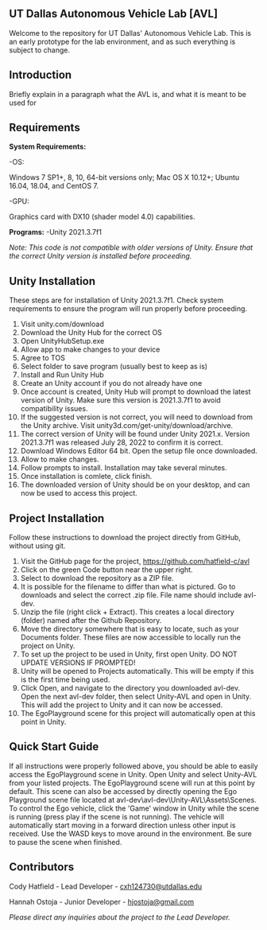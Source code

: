 ## UT Dallas Autonomous Vehicle Lab [AVL]

Welcome to the repository for UT Dallas' Autonomous Vehicle Lab. This is an early prototype for the lab environment, and as such everything is subject to change.

## Introduction

Briefly explain in a paragraph what the AVL is, and what it is meant to be used for

## Requirements

**System Requirements:**

-OS: 

  Windows 7 SP1+, 8, 10, 64-bit versions only; Mac OS X 10.12+; Ubuntu 16.04, 18.04, and CentOS 7.

-GPU:
 
  Graphics card with DX10 (shader model 4.0) capabilities.
  
**Programs:**
-Unity 2021.3.7f1

*Note: This code is not compatible with older versions of Unity. Ensure that the correct Unity version is installed before proceeding.*

## Unity Installation

These steps are for installation of Unity 2021.3.7f1. Check system requirements to ensure the program will run properly before proceeding.

1. Visit unity.com/download
2. Download the Unity Hub for the correct OS
3. Open UnityHubSetup.exe
4. Allow app to make changes to your device
5. Agree to TOS
6. Select folder to save program (usually best to keep as is)
7. Install and Run Unity Hub
8. Create an Unity account if you do not already have one
9. Once account is created, Unity Hub will prompt to download the latest version of Unity. Make sure this version is 2021.3.7f1 to avoid compatibility issues.
10. If the suggested version is not correct, you will need to download from the Unity archive. Visit unity3d.com/get-unity/download/archive.
11. The correct version of Unity will be found under Unity 2021.x. Version 2021.3.7f1 was released July 28, 2022 to confirm it is correct.
12. Download Windows Editor 64 bit. Open the setup file once downloaded.
13. Allow to make changes.
14. Follow prompts to install. Installation may take several minutes.
15. Once installation is comlete, click finish.
16. The downloaded version of Unity should be on your desktop, and can now be used to access this project.

## Project Installation

Follow these instructions to download the project directly from GitHub, without using git.

1. Visit the GitHub page for the project, https://github.com/hatfield-c/avl
2. Click on the green Code button near the upper right.
3. Select to download the repository as a ZIP file.
4. It is possible for the filename to differ than what is pictured. Go to downloads and select the correct .zip file. File name should include avl-dev.
5. Unzip the file (right click + Extract). This creates a local directory (folder) named after the Github Repository.
6. Move the directory somewhere that is easy to locate, such as your Documents folder. These files are now accessible to locally run the project on Unity.
7. To set up the project to be used in Unity, first open Unity. DO NOT UPDATE VERSIONS IF PROMPTED!
8. Unity will be opened to Projects automatically. This will be empty if this is the first time being used. 
9. Click Open, and navigate to the directory you downloaded avl-dev. Open the next avl-dev folder, then select Unity-AVL and open in Unity. This will add the project to Unity and it can now be accessed.
10. The EgoPlayground scene for this project will automatically open at this point in Unity.

## Quick Start Guide

If all instructions were properly followed above, you should be able to easily access the EgoPlayground scene in Unity. 
Open Unity and select Unity-AVL from your listed projects. The EgoPlayground scene will run at this point by default.
This scene can also be accessed by directly opening the Ego Playground scene file located at avl-dev\avl-dev\Unity-AVL\Assets\Scenes.
To control the Ego vehicle, click the 'Game' window in Unity while the scene is running (press play if the scene is not running).
The vehicle will automatically start moving in a forward direction unless other input is received. Use the WASD keys to move around in the environment.
Be sure to pause the scene when finished.

## Contributors

Cody Hatfield - Lead Developer - cxh124730@utdallas.edu

Hannah Ostoja - Junior Developer - hjostoja@gmail.com

*Please direct any inquiries about the project to the Lead Developer.*